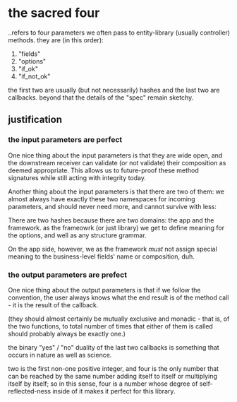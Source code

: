 # the sacred four

..refers to four parameters we often pass to entity-library (usually
controller) methods. they are (in this order):

1) "fields"
2) "options"
3) "if_ok"
4) "if_not_ok"

the first two are usually (but not necessarily) hashes and the last
two are callbacks. beyond that the details of the "spec" remain sketchy.

## justification

### the input parameters are perfect

One nice thing about the input parameters is that they are wide open,
and the downstream receiver can validate (or not validate) their
composition as deemed appropriate. This allows us to future-proof these
method signatures while still acting with integrity today.

Another thing about the input parameters is that there are two of them:
we almost always have exactly these two namespaces for incoming
parameters, and should never need more, and cannot survive with less:

There are two hashes because there are two domains: the app and the
framework. as the frameowrk (or just library) we get to define meaning
for the options, and well as any structure grammar.

On the app side, however, we as the framework *must* not assign special
meaning to the business-level fields' name or composition, duh.

### the output parameters are prefect

One nice thing about the output parameters is that if we follow the
convention, the user always knows what the end result is of the
method call - it is the result of the callback.

(they should almost certainly be mutually exclusive and monadic -
that is, of the two functions, to total number of times that
either of them is called should probably always be exactly one.)

the binary "yes" / "no" duality of the last two callbacks is something
that occurs in nature as well as science.

two is the first non-one positive integer, and four is the only number
that can be reached by the same number adding itself to itself or
multiplying itself by itself; so in this sense, four is a number whose
degree of self-reflected-ness inside of it makes it perfect for this
library.
